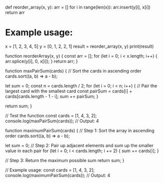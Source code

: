 
def reorder_array(x, y):
    arr = []
    for i in range(len(x)):
        arr.insert(y[i], x[i])
    return arr

# Example usage:
x = [1, 2, 3, 4, 5]
y = [0, 1, 2, 2, 1]
result = reorder_array(x, y)
print(result)



function reorderArray(x, y) {
  const arr = [];
  for (let i = 0; i < x.length; i++) {
    arr.splice(y[i], 0, x[i]);
  }
  return arr;
}



function maxPairSum(cards) {
  // Sort the cards in ascending order
  cards.sort((a, b) => a - b);

  let sum = 0;
  const n = cards.length / 2;
  for (let i = 0; i < n; i++) {
    // Pair the largest card with the smallest card
    const pairSum = cards[i] + cards[cards.length - 1 - i];
    sum += pairSum;
  }

  return sum;
}

// Test the function
const cards = [1, 4, 3, 2];
console.log(maxPairSum(cards)); // Output: 4



function maximumPairSum(cards) {
  // Step 1: Sort the array in ascending order
  cards.sort((a, b) => a - b);

  let sum = 0;
  // Step 2: Pair up adjacent elements and sum up the smaller value in each pair
  for (let i = 0; i < cards.length; i += 2) {
    sum += cards[i];
  }

  // Step 3: Return the maximum possible sum
  return sum;
}

// Example usage:
const cards = [1, 4, 3, 2];
console.log(maximumPairSum(cards)); // Output: 4

